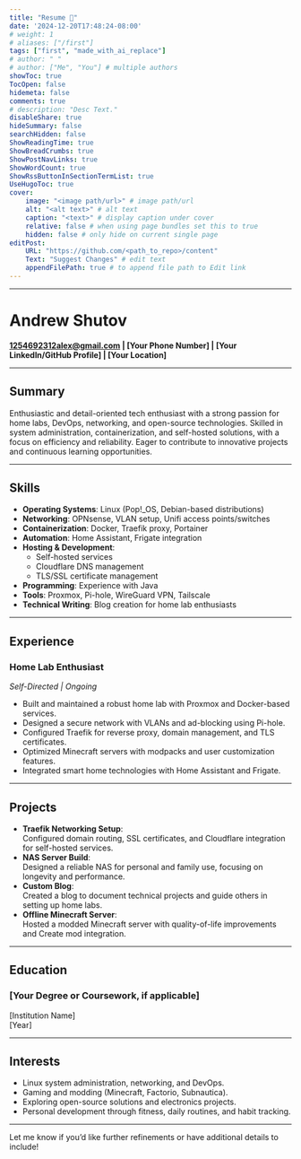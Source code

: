 ```yaml
---
title: "Resume 📜"
date: '2024-12-20T17:48:24-08:00'
# weight: 1
# aliases: ["/first"]
tags: ["first", "made_with_ai_replace"]
# author: " "
# author: ["Me", "You"] # multiple authors
showToc: true
TocOpen: false
hidemeta: false
comments: true
# description: "Desc Text."
disableShare: true
hideSummary: false
searchHidden: false
ShowReadingTime: true
ShowBreadCrumbs: true
ShowPostNavLinks: true
ShowWordCount: true
ShowRssButtonInSectionTermList: true
UseHugoToc: true
cover:
    image: "<image path/url>" # image path/url
    alt: "<alt text>" # alt text
    caption: "<text>" # display caption under cover
    relative: false # when using page bundles set this to true
    hidden: false # only hide on current single page
editPost:
    URL: "https://github.com/<path_to_repo>/content"
    Text: "Suggest Changes" # edit text
    appendFilePath: true # to append file path to Edit link
---
```



---

# Andrew Shutov

**1254692312alex@gmail.com | [Your Phone Number] | [Your LinkedIn/GitHub Profile] | [Your Location]**

---

## **Summary**

Enthusiastic and detail-oriented tech enthusiast with a strong passion for home labs, DevOps, networking, and open-source technologies. Skilled in system administration, containerization, and self-hosted solutions, with a focus on efficiency and reliability. Eager to contribute to innovative projects and continuous learning opportunities.

---

## **Skills**

- **Operating Systems**: Linux (Pop!_OS, Debian-based distributions)
- **Networking**: OPNsense, VLAN setup, Unifi access points/switches
- **Containerization**: Docker, Traefik proxy, Portainer
- **Automation**: Home Assistant, Frigate integration
- **Hosting & Development**:
  - Self-hosted services
  - Cloudflare DNS management
  - TLS/SSL certificate management
- **Programming**: Experience with Java
- **Tools**: Proxmox, Pi-hole, WireGuard VPN, Tailscale
- **Technical Writing**: Blog creation for home lab enthusiasts

---

## **Experience**

### **Home Lab Enthusiast**  
*Self-Directed | Ongoing*  
- Built and maintained a robust home lab with Proxmox and Docker-based services.
- Designed a secure network with VLANs and ad-blocking using Pi-hole.
- Configured Traefik for reverse proxy, domain management, and TLS certificates.
- Optimized Minecraft servers with modpacks and user customization features.
- Integrated smart home technologies with Home Assistant and Frigate.

---

## **Projects**

- **Traefik Networking Setup**:  
  Configured domain routing, SSL certificates, and Cloudflare integration for self-hosted services.
- **NAS Server Build**:  
  Designed a reliable NAS for personal and family use, focusing on longevity and performance.
- **Custom Blog**:  
  Created a blog to document technical projects and guide others in setting up home labs.
- **Offline Minecraft Server**:  
  Hosted a modded Minecraft server with quality-of-life improvements and Create mod integration.

---

## **Education**

### [Your Degree or Coursework, if applicable]  
[Institution Name]  
[Year]  

---

## **Interests**

- Linux system administration, networking, and DevOps.
- Gaming and modding (Minecraft, Factorio, Subnautica).
- Exploring open-source solutions and electronics projects.
- Personal development through fitness, daily routines, and habit tracking.

---

Let me know if you’d like further refinements or have additional details to include!